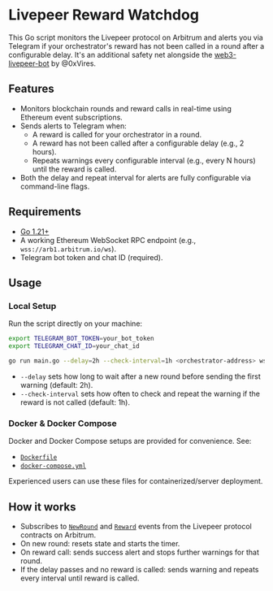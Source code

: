 # Livepeer Reward Watchdog

This Go script monitors the Livepeer protocol on Arbitrum and alerts you via Telegram if your orchestrator's reward has not been called in a round after a configurable delay. It's an additional safety net alongside the [web3-livepeer-bot](https://github.com/0xVires/web3-livepeer-bot) by @0xVires.

## Features

- Monitors blockchain rounds and reward calls in real-time using Ethereum event subscriptions.
- Sends alerts to Telegram when:
  - A reward is called for your orchestrator in a round.
  - A reward has not been called after a configurable delay (e.g., 2 hours).
  - Repeats warnings every configurable interval (e.g., every N hours) until the reward is called.
- Both the delay and repeat interval for alerts are fully configurable via command-line flags.

## Requirements

- [Go 1.21+](https://go.dev/)
- A working Ethereum WebSocket RPC endpoint (e.g., `wss://arb1.arbitrum.io/ws`).
- Telegram bot token and chat ID (required).

## Usage

### Local Setup

Run the script directly on your machine:

```bash
export TELEGRAM_BOT_TOKEN=your_bot_token
export TELEGRAM_CHAT_ID=your_chat_id

go run main.go --delay=2h --check-interval=1h <orchestrator-address> wss://arb1.arbitrum.io/ws
```

- `--delay` sets how long to wait after a new round before sending the first warning (default: 2h).
- `--check-interval` sets how often to check and repeat the warning if the reward is not called (default: 1h).

### Docker & Docker Compose

Docker and Docker Compose setups are provided for convenience. See:

- [`Dockerfile`](./Dockerfile)
- [`docker-compose.yml`](./docker-compose.yml)

Experienced users can use these files for containerized/server deployment.

## How it works

- Subscribes to [`NewRound`](https://arbiscan.io/address/0xdd6f56DcC28D3F5f27084381fE8Df634985cc39f#code) and [`Reward`](https://arbiscan.io/address/0x35Bcf3c30594191d53231E4FF333E8A770453e40#code) events from the Livepeer protocol contracts on Arbitrum.
- On new round: resets state and starts the timer.
- On reward call: sends success alert and stops further warnings for that round.
- If the delay passes and no reward is called: sends warning and repeats every interval until reward is called.
